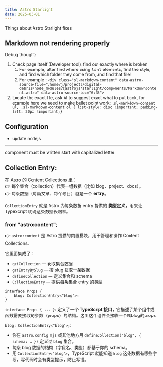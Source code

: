 ```yaml
---
title: Astro Starlight
date: 2025-03-01
---
```

Things about Astro Starlight fixes
## Markdown not rendering properly
Debug thought: 
1. Check page itself (Developer tool), find out exactly where is broken
	1. For example, after find where using `li` `ul` elements, find the style, and find which folder they come from, and find that file!
	2. For example : ``` <div class="sl-markdown-content" data-astro-source-file="/home/j/projects/digital-debris/node_modules/@astrojs/starlight/components/MarkdownContent.astro" data-astro-source-loc="6:35"> ```
2. Locate the exact file, ask AI to suggest exact what to put back, for example here we need to make bullet point work: 
		```.sl-markdown-content ul,
		.sl-markdown-content ol {
			list-style: disc !important;
			padding-left: 20px !important;}```




## Configuration
* update nodejs






---

component must be written start with capitalized letter


## Collection Entry:
在 Astro 的 Content Collections 里：  
👉 每个集合（collection）代表一组数据（比如 blog、project、docs）。  
👉 每条数据（每篇文章、每个项目）就是一个 **entry**。

`CollectionEntry` 就是 Astro 为每条数据 entry 提供的 **类型定义**，用来让 TypeScript 明确这条数据长啥样。

### from "astro:content";
👉 `astro:content` 是 Astro 提供的内置模块，用于管理和操作 Content Collections。

它里面集成了：
- `getCollection` — 获取集合数据
- `getEntryBySlug` — 按 slug 获取一条数据
- `defineCollection` — 定义集合和 schema
- `CollectionEntry` — 提供每条集合 entry 的类型


```
interface Props {
	blog: CollectionEntry<"blog">;
}
```
`interface Props { ... }`: 定义了一个 **TypeScript 接口**，它描述了某个组件或函数需要接收的参数（props）的结构。这里这个组件会接收一个叫blog的props

`blog: CollectionEntry<"blog">;`: 
- 你在 `astro.config.mjs` 或其他地方用 `defineCollection("blog", { schema: … })` 定义过 `blog` 集合。
- 每条 blog 数据的结构（字段名、类型）都基于你的 schema。
- 用 `CollectionEntry<"blog">`，TypeScript 就能知道 `blog` 这条数据有哪些字段，写代码时会有类型提示，防止写错。

